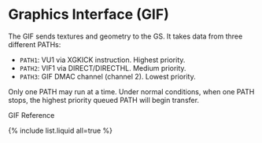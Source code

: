 # Graphics Interface (GIF)
The GIF sends textures and geometry to the GS. It takes data from three different PATHs:

- `PATH1`: VU1 via XGKICK instruction. Highest priority.
- `PATH2`: VIF1 via DIRECT/DIRECTHL. Medium priority.
- `PATH3`: GIF DMAC channel (channel 2). Lowest priority.

Only one PATH may run at a time. Under normal conditions, when one PATH stops, the highest priority queued PATH will begin transfer.

GIF Reference

{% include list.liquid all=true %}
